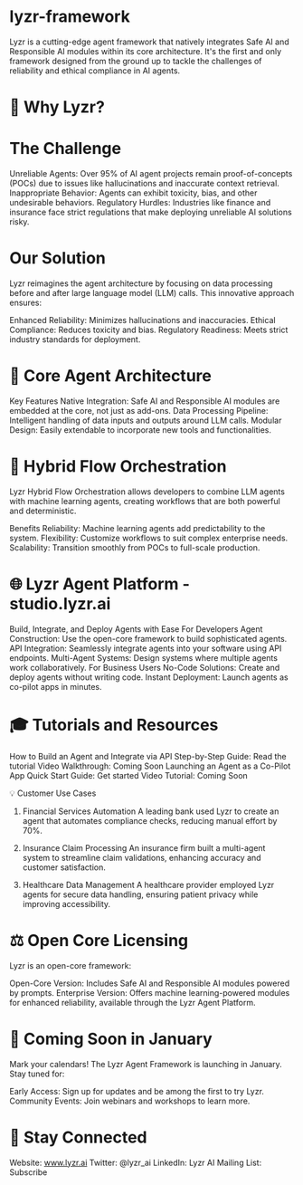 # lyzr-framework
Lyzr is a cutting-edge agent framework that natively integrates Safe AI and Responsible AI modules within its core architecture. It's the first and only framework designed from the ground up to tackle the challenges of reliability and ethical compliance in AI agents.
# 🚀 Why Lyzr?
# The Challenge
Unreliable Agents: Over 95% of AI agent projects remain proof-of-concepts (POCs) due to issues like hallucinations and inaccurate context retrieval.
Inappropriate Behavior: Agents can exhibit toxicity, bias, and other undesirable behaviors.
Regulatory Hurdles: Industries like finance and insurance face strict regulations that make deploying unreliable AI solutions risky.
# Our Solution
Lyzr reimagines the agent architecture by focusing on data processing before and after large language model (LLM) calls. This innovative approach ensures:

Enhanced Reliability: Minimizes hallucinations and inaccuracies.
Ethical Compliance: Reduces toxicity and bias.
Regulatory Readiness: Meets strict industry standards for deployment.

# 🧩 Core Agent Architecture


Key Features
Native Integration: Safe AI and Responsible AI modules are embedded at the core, not just as add-ons.
Data Processing Pipeline: Intelligent handling of data inputs and outputs around LLM calls.
Modular Design: Easily extendable to incorporate new tools and functionalities.

# 🔄 Hybrid Flow Orchestration
Lyzr Hybrid Flow Orchestration allows developers to combine LLM agents with machine learning agents, creating workflows that are both powerful and deterministic.

Benefits
Reliability: Machine learning agents add predictability to the system.
Flexibility: Customize workflows to suit complex enterprise needs.
Scalability: Transition smoothly from POCs to full-scale production.

# 🌐 Lyzr Agent Platform - studio.lyzr.ai
Build, Integrate, and Deploy Agents with Ease
For Developers
Agent Construction: Use the open-core framework to build sophisticated agents.
API Integration: Seamlessly integrate agents into your software using API endpoints.
Multi-Agent Systems: Design systems where multiple agents work collaboratively.
For Business Users
No-Code Solutions: Create and deploy agents without writing code.
Instant Deployment: Launch agents as co-pilot apps in minutes.

# 🎓 Tutorials and Resources
How to Build an Agent and Integrate via API
Step-by-Step Guide: Read the tutorial
Video Walkthrough: Coming Soon
Launching an Agent as a Co-Pilot App
Quick Start Guide: Get started
Video Tutorial: Coming Soon

💡 Customer Use Cases
1. Financial Services Automation
A leading bank used Lyzr to create an agent that automates compliance checks, reducing manual effort by 70%.



2. Insurance Claim Processing
An insurance firm built a multi-agent system to streamline claim validations, enhancing accuracy and customer satisfaction.



3. Healthcare Data Management
A healthcare provider employed Lyzr agents for secure data handling, ensuring patient privacy while improving accessibility.

# ⚖️ Open Core Licensing
Lyzr is an open-core framework:

Open-Core Version: Includes Safe AI and Responsible AI modules powered by prompts.
Enterprise Version: Offers machine learning-powered modules for enhanced reliability, available through the Lyzr Agent Platform.

# 📅 Coming Soon in January
Mark your calendars! The Lyzr Agent Framework is launching in January. Stay tuned for:

Early Access: Sign up for updates and be among the first to try Lyzr.
Community Events: Join webinars and workshops to learn more.

# 📣 Stay Connected
Website: www.lyzr.ai
Twitter: @lyzr_ai
LinkedIn: Lyzr AI
Mailing List: Subscribe

